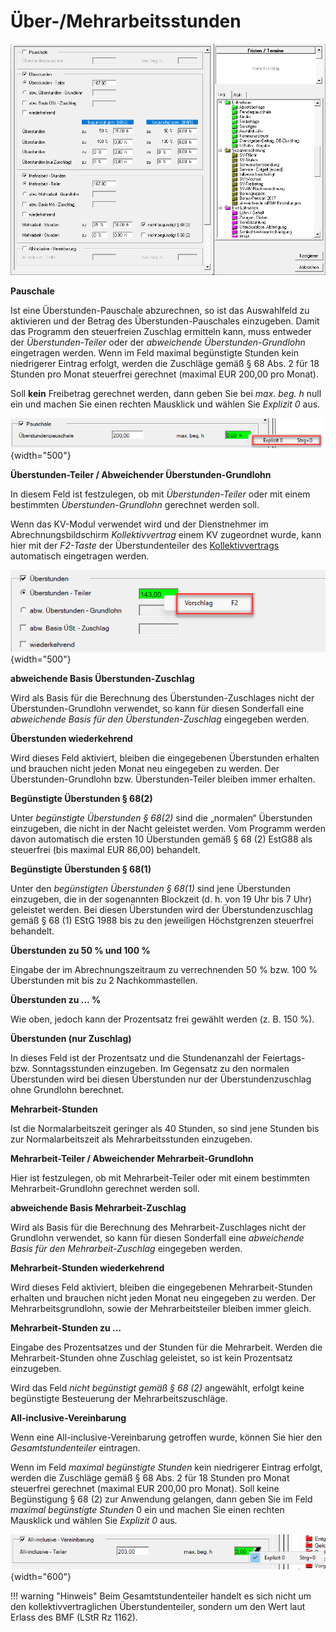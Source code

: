 # Über-/Mehrarbeitsstunden

![Image](<img/image113.png>)

**Pauschale**

Ist eine Überstunden-Pauschale abzurechnen, so ist das Auswahlfeld zu aktivieren und der Betrag des Überstunden-Pauschales einzugeben. Damit das Programm den steuerfreien Zuschlag ermitteln kann, muss entweder der *Überstunden-Teiler* oder der *abweichende Überstunden-Grundlohn* eingetragen werden. Wenn im Feld maximal begünstigte Stunden kein niedrigerer Eintrag erfolgt, werden die Zuschläge gemäß § 68 Abs. 2 für 18 Stunden pro Monat steuerfrei gerechnet (maximal EUR 200,00 pro Monat).

Soll **kein** Freibetrag gerechnet werden, dann geben Sie bei *max. beg. h* null ein und machen Sie einen rechten Mausklick und wählen Sie *Explizit 0* aus.

![Image](<img/image114.png>){width="500"}

**Überstunden-Teiler / Abweichender Überstunden-Grundlohn**

In diesem Feld ist festzulegen, ob mit *Überstunden-Teiler* oder mit einem bestimmten *Überstunden-Grundlohn* gerechnet werden soll.

Wenn das KV-Modul verwendet wird und der Dienstnehmer im Abrechnungsbildschirm *Kollektivvertrag* einem KV zugeordnet wurde, kann hier mit der *F2-Taste* der Überstundenteiler des [Kollektivvertrags](../Kollektivverträge/Abrechnungsbildschirm%20Kollektivvertrag.md) automatisch eingetragen werden.

![Image](<img/image115.png>){width="500"}

**abweichende Basis Überstunden-Zuschlag**

Wird als Basis für die Berechnung des Überstunden-Zuschlages nicht der Überstunden-Grundlohn verwendet, so kann für diesen Sonderfall eine *abweichende Basis für den Überstunden-Zuschlag* eingegeben werden. 

**Überstunden wiederkehrend**

Wird dieses Feld aktiviert, bleiben die eingegebenen Überstunden erhalten und brauchen nicht jeden Monat neu eingegeben zu werden. Der Überstunden-Grundlohn bzw. Überstunden-Teiler bleiben immer erhalten.

**Begünstigte Überstunden § 68(2)**

Unter *begünstigte Überstunden § 68(2)* sind die „normalen“ Überstunden einzugeben, die nicht in der Nacht geleistet werden. Vom Programm werden davon automatisch die ersten 10 Überstunden gemäß § 68 (2) EstG88 als steuerfrei (bis maximal EUR 86,00) behandelt.

**Begünstigte Überstunden § 68(1)**

Unter den *begünstigten Überstunden § 68(1)* sind jene Überstunden einzugeben, die in der sogenannten Blockzeit (d. h. von 19 Uhr bis 7 Uhr) geleistet werden. Bei diesen Überstunden wird der Überstundenzuschlag gemäß § 68 (1) EStG 1988 bis zu den jeweiligen Höchstgrenzen steuerfrei behandelt.

**Überstunden zu 50 % und 100 %**

Eingabe der im Abrechnungszeitraum zu verrechnenden 50 % bzw. 100 % Überstunden mit bis zu 2 Nachkommastellen.

**Überstunden zu ... %**

Wie oben, jedoch kann der Prozentsatz frei gewählt werden (z. B. 150 %).

**Überstunden (nur Zuschlag)**

In dieses Feld ist der Prozentsatz und die Stundenanzahl der Feiertags- bzw. Sonntagsstunden einzugeben. Im Gegensatz zu den normalen Überstunden wird bei diesen Überstunden nur der Überstundenzuschlag ohne Grundlohn berechnet.

**Mehrarbeit-Stunden**

Ist die Normalarbeitszeit geringer als 40 Stunden, so sind jene Stunden bis zur Normalarbeitszeit als Mehrarbeitsstunden einzugeben.

**Mehrarbeit-Teiler / Abweichender Mehrarbeit-Grundlohn**

Hier ist festzulegen, ob mit Mehrarbeit-Teiler oder mit einem bestimmten Mehrarbeit-Grundlohn gerechnet werden soll.

**abweichende Basis Mehrarbeit-Zuschlag**

Wird als Basis für die Berechnung des Mehrarbeit-Zuschlages nicht der Grundlohn verwendet, so kann für diesen Sonderfall eine *abweichende Basis für den Mehrarbeit-Zuschlag* eingegeben werden.

**Mehrarbeit-Stunden wiederkehrend**

Wird dieses Feld aktiviert, bleiben die eingegebenen Mehrarbeit-Stunden erhalten und brauchen nicht jeden Monat neu eingegeben zu werden. Der Mehrarbeitsgrundlohn, sowie der Mehrarbeitsteiler bleiben immer gleich.

**Mehrarbeit-Stunden zu …**

Eingabe des Prozentsatzes und der Stunden für die Mehrarbeit. Werden die Mehrarbeit-Stunden ohne Zuschlag geleistet, so ist kein Prozentsatz einzugeben.

Wird das Feld *nicht begünstigt gemäß § 68 (2)* angewählt, erfolgt keine begünstigte Besteuerung der Mehrarbeitszuschläge.

**All-inclusive-Vereinbarung**

Wenn eine All-inclusive-Vereinbarung getroffen wurde, können Sie hier den *Gesamtstundenteiler* eintragen.

Wenn im Feld *maximal begünstigte Stunden* kein niedrigerer Eintrag erfolgt, werden die Zuschläge gemäß § 68 Abs. 2 für 18 Stunden pro Monat steuerfrei gerechnet (maximal EUR 200,00 pro Monat). Soll keine Begünstigung § 68 (2) zur Anwendung gelangen, dann geben Sie im Feld *maximal begünstigte Stunden* 0 ein und machen Sie einen rechten Mausklick und wählen Sie *Explizit 0* aus.

![Image](<img/image116.png>){width="600"}

!!! warning "Hinweis"
    Beim Gesamtstundenteiler handelt es sich nicht um den kollektivvertraglichen Überstundenteiler, sondern um den Wert laut Erlass des BMF (LStR Rz 1162).